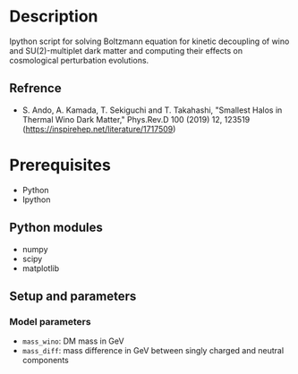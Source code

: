 # Description
Ipython script for solving Boltzmann equation for kinetic decoupling of wino and SU(2)-multiplet dark matter and computing their effects on cosmological perturbation evolutions.

## Refrence
- S. Ando, A. Kamada, T. Sekiguchi and T. Takahashi, "Smallest Halos in Thermal Wino Dark Matter," Phys.Rev.D 100 (2019) 12, 123519 (https://inspirehep.net/literature/1717509)

# Prerequisites 
* Python
* Ipython

## Python modules
* numpy 
* scipy 
* matplotlib

## Setup and parameters

### Model parameters
- `mass_wino`: DM mass in GeV
- `mass_diff`: mass difference in GeV between singly charged and neutral components




